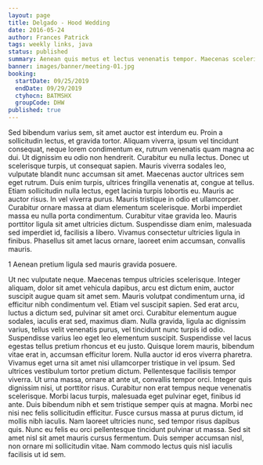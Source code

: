 ```yaml
---
layout: page
title: Delgado - Hood Wedding
date: 2016-05-24
author: Frances Patrick
tags: weekly links, java
status: published
summary: Aenean quis metus et lectus venenatis tempor. Maecenas scelerisque.
banner: images/banner/meeting-01.jpg
booking:
  startDate: 09/25/2019
  endDate: 09/29/2019
  ctyhocn: BATMSHX
  groupCode: DHW
published: true
---
```

Sed bibendum varius sem, sit amet auctor est interdum eu. Proin a sollicitudin lectus, et gravida tortor. Aliquam viverra, ipsum vel tincidunt consequat, neque lorem condimentum ex, rutrum venenatis quam magna ac dui. Ut dignissim eu odio non hendrerit. Curabitur eu nulla lectus. Donec ut scelerisque turpis, ut consequat sapien. Mauris viverra sodales leo, vulputate blandit nunc accumsan sit amet.
Maecenas auctor ultrices sem eget rutrum. Duis enim turpis, ultrices fringilla venenatis at, congue at tellus. Etiam sollicitudin nulla lectus, eget lacinia turpis lobortis eu. Mauris ac auctor risus. In vel viverra purus. Mauris tristique in odio et ullamcorper. Curabitur ornare massa at diam elementum scelerisque. Morbi imperdiet massa eu nulla porta condimentum. Curabitur vitae gravida leo. Mauris porttitor ligula sit amet ultricies dictum. Suspendisse diam enim, malesuada sed imperdiet id, facilisis a libero. Vivamus consectetur ultricies ligula in finibus. Phasellus sit amet lacus ornare, laoreet enim accumsan, convallis mauris.

1 Aenean pretium ligula sed mauris gravida posuere.

Ut nec vulputate neque. Maecenas tempus ultricies scelerisque. Integer aliquam, dolor sit amet vehicula dapibus, arcu est dictum enim, auctor suscipit augue quam sit amet sem. Mauris volutpat condimentum urna, id efficitur nibh condimentum vel. Etiam vel suscipit sapien. Sed erat arcu, luctus a dictum sed, pulvinar sit amet orci. Curabitur elementum augue sodales, iaculis erat sed, maximus diam. Nulla gravida, ligula ac dignissim varius, tellus velit venenatis purus, vel tincidunt nunc turpis id odio. Suspendisse varius leo eget leo elementum suscipit. Suspendisse vel lacus egestas tellus pretium rhoncus et eu justo. Quisque lorem mauris, bibendum vitae erat in, accumsan efficitur lorem.
Nulla auctor id eros viverra pharetra. Vivamus eget urna sit amet nisi ullamcorper tristique in vel ipsum. Sed ultrices vestibulum tortor pretium dictum. Pellentesque facilisis tempor viverra. Ut urna massa, ornare at ante ut, convallis tempor orci. Integer quis dignissim nisi, ut porttitor risus. Curabitur non erat tempus neque venenatis scelerisque. Morbi lacus turpis, malesuada eget pulvinar eget, finibus id ante. Duis bibendum nibh et sem tristique semper quis at magna. Morbi nec nisi nec felis sollicitudin efficitur. Fusce cursus massa at purus dictum, id mollis nibh iaculis. Nam laoreet ultricies nunc, sed tempor risus dapibus quis. Nunc eu felis eu orci pellentesque tincidunt pulvinar ut massa. Sed sit amet nisl sit amet mauris cursus fermentum. Duis semper accumsan nisl, non ornare mi sollicitudin vitae. Nam commodo lectus quis nisl iaculis facilisis ut id sem.
